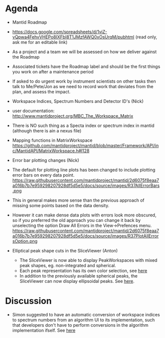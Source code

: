 Agenda
=========

* Mantid Roadmap
 * https://docs.google.com/spreadsheets/d/1vjZ-vQpwa4FehvVHEPo8IXFbI8T1JMzfAWQ0xOsUrqM/pubhtml (read only, ask me for an editable link)
 * As a project and a team we will be assessed on how we deliver against the Roadmap
 * Associated tickets have the Roadmap label and should be the first things you work on after a maintenance period
 * If asked to do urgent work by instrument scientists on other tasks then talk to Me/Pete/Jon as we need to record work that deviates from the plan, and assess the impact.

* Workspace Indices, Spectrum Numbers and Detector ID's (Nick)
 * user documentation: http://www.mantidproject.org/MBC_The_Workspace_Matrix
 * There is NO such thing as a Specta index or spectrum index in mantid (although there is ain a nexus file)
 * Mapping functions in MatrixWorkspace https://github.com/mantidproject/mantid/blob/master/Framework/API/inc/MantidAPI/MatrixWorkspace.h#l128

* Error bar plotting changes (Nick)
 * The default for plotting line plots has been changed to include plotting error bars on every data point. https://raw.githubusercontent.com/mantidproject/mantid/2d6075f8eaa7a016b7b7e959298207928df5d5e5/docs/source/images/R37AllErrorBars.png
 * This in general makes more sense than the previous approach of missing some points based on the data density.
 * However it can make dense data plots with errors look more obscured, so if you preferred the old approach you can change it back by unselecting the option Draw All Errors in the View->Prefences menu. https://raw.githubusercontent.com/mantidproject/mantid/2d6075f8eaa7a016b7b7e959298207928df5d5e5/docs/source/images/R37PlotAllErrorsOption.png
  


* Elliptical peak shape cuts in the SliceViewer (Anton)
  * The SliceViewer is now able to display PeakWorkspaces with mixed peak shapes, eg. non-integrated and spherical.
  * Each peak representation has its own color selection, see [here](http://www.mantidproject.org/PeaksViewer#Changing_Peak_Color)
  * In addition to the previously available spherical peaks, the SliceViewer can now display ellipsoidal peaks. See [here](http://www.mantidproject.org/PeaksViewer#Integrated_Peaks).


Discussion
===========

* Simon suggested to have an automatic conversion of workspace indices to spectrum numbers from an algorithm UI to its implementation, such that developers don't have to perform conversions in the algorithm implementation ifself. See [here](https://github.com/mantidproject/documents/pull/13) 

